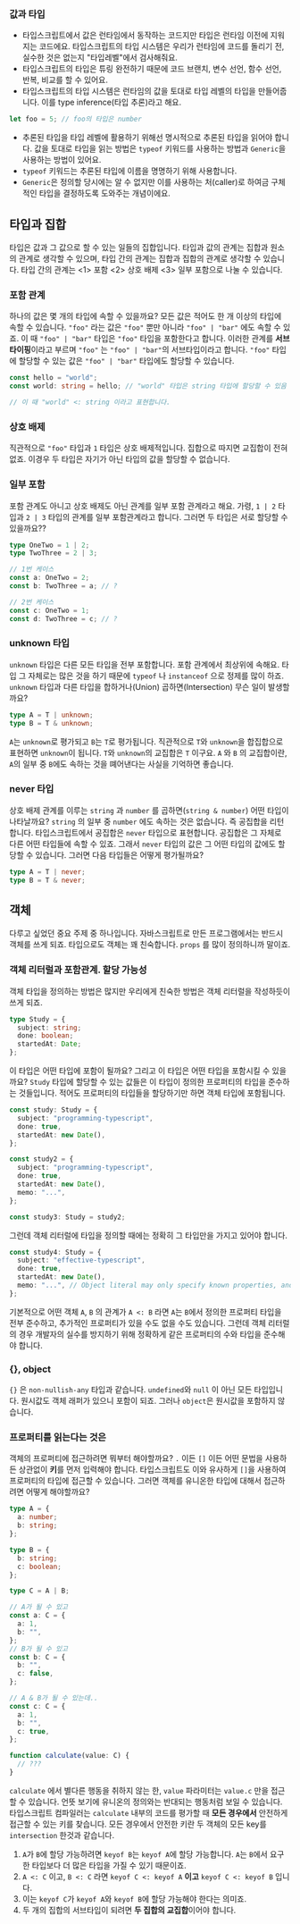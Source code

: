 ### 값과 타입

- 타입스크립트에서 값은 런타임에서 동작하는 코드지만 타입은 런타임 이전에 지워지는 코드에요. 타입스크립트의 타입 시스템은 우리가 런타임에 코드를 돌리기 전, 실수한 것은 없는지 "타입레벨"에서 검사해줘요.
- 타입스크립트의 타입은 튜링 완전하기 때문에 코드 브랜치, 변수 선언, 함수 선언, 반복, 비교를 할 수 있어요.
- 타입스크립트의 타입 시스템은 런타임의 값을 토대로 타입 레벨의 타입을 만들어줍니다. 이를 type inference(타입 추론)라고 해요.

```ts
let foo = 5; // foo의 타입은 number
```

- 추론된 타입을 타입 레벨에 활용하기 위해선 명시적으로 추론된 타입을 읽어야 합니다. 값을 토대로 타입을 읽는 방법은 `typeof` 키워드를 사용하는 방법과 `Generic`을 사용하는 방법이 있어요.
- `typeof` 키워드는 추론된 타입에 이름을 명명하기 위해 사용합니다.
- `Generic`은 정의할 당시에는 알 수 없지만 이를 사용하는 처(caller)로 하여금 구체적인 타입을 결정하도록 도와주는 개념이에요.

## 타입과 집합

타입은 값과 그 값으로 할 수 있는 일들의 집합입니다. 타입과 값의 관계는 집합과 원소의 관계로 생각할 수 있으며, 타입 간의 관계는 집합과 집합의 관계로 생각할 수 있습니다. 타입 간의 관계는 <1> 포함 <2> 상호 배제 <3> 일부 포함으로 나눌 수 있습니다.

### 포함 관계

하나의 값은 몇 개의 타입에 속할 수 있을까요? 모든 값은 적어도 한 개 이상의 타입에 속할 수 있습니다. `"foo"` 라는 값은 `"foo"` 뿐만 아니라 `"foo" | "bar"` 에도 속할 수 있죠. 이 때 `"foo" | "bar"` 타입은 `"foo"` 타입을 포함한다고 합니다. 이러한 관계를 **서브타이핑**이라고 부르며 `"foo"` 는 `"foo" | "bar"`의 서브타입이라고 합니다. `"foo"` 타입에 할당할 수 있는 값은 `"foo" | "bar"` 타입에도 할당할 수 있습니다.

```ts
const hello = "world";
const world: string = hello; // "world" 타입은 string 타입에 할당할 수 있음

// 이 때 "world" <: string 이라고 표현합니다.
```

### 상호 배제

직관적으로 `"foo"` 타입과 `1` 타입은 상호 배제적입니다. 집합으로 따지면 교집합이 전혀 없죠. 이경우 두 타입은 자기가 아닌 타입의 값을 할당할 수 없습니다.

### 일부 포함

포함 관계도 아니고 상호 배제도 아닌 관계를 일부 포함 관계라고 해요. 가령, `1 | 2` 타입과 `2 | 3` 타입의 관계를 일부 포함관계라고 합니다. 그러면 두 타입은 서로 할당할 수 있을까요??

```ts
type OneTwo = 1 | 2;
type TwoThree = 2 | 3;

// 1번 케이스
const a: OneTwo = 2;
const b: TwoThree = a; // ?

// 2번 케이스
const c: OneTwo = 1;
const d: TwoThree = c; // ?
```

### unknown 타입

`unknown` 타입은 다른 모든 타입을 전부 포함합니다. 포함 관계에서 최상위에 속해요. 타입 그 자체로는 많은 것을 하기 때문에 `typeof` 나 `instanceof` 으로 정제를 많이 하죠. `unknown` 타입과 다른 타입을 합하거나(Union) 곱하면(Intersection) 무슨 일이 발생할까요?

```ts
type A = T | unknown;
type B = T & unknown;
```

`A`는 `unknown`로 평가되고 `B`는 `T`로 평가됩니다. 직관적으로 `T`와 `unknown`을 합집합으로 표현하면 `unknown`이 됩니다. `T`와 `unknown`의 교집합은 `T` 이구요. `A` 와 `B` 의 교집합이란, `A`의 일부 중 `B`에도 속하는 것을 뗴어낸다는 사실을 기억하면 좋습니다.

### never 타입

상호 배제 관계를 이루는 `string` 과 `number` 를 곱하면(`string & number`) 어떤 타입이 나타날까요? `string` 의 일부 중 `number` 에도 속하는 것은 없습니다. 즉 공집합을 리턴합니다. 타입스크립트에서 공집합은 `never` 타입으로 표현합니다. 공집합은 그 자체로 다른 어떤 타입들에 속할 수 있죠. 그래서 `never` 타입의 값은 그 어떤 타입의 값에도 할당할 수 있습니다. 그러면 다음 타입들은 어떻게 평가될까요?

```ts
type A = T | never;
type B = T & never;
```

## 객체

다루고 싶었던 중요 주제 중 하나입니다. 자바스크립트로 만든 프로그램에서는 반드시 객체를 쓰게 되죠. 타입으로도 객체는 꽤 친숙합니다. `props` 를 많이 정의하니까 말이죠.

### 객체 리터럴과 포함관계. 할당 가능성

객체 타입을 정의하는 방법은 많지만 우리에게 친숙한 방법은 객체 리터럴을 작성하듯이 쓰게 되죠.

```ts
type Study = {
  subject: string;
  done: boolean;
  startedAt: Date;
};
```

이 타입은 어떤 타입에 포함이 될까요? 그리고 이 타입은 어떤 타입을 포함시킬 수 있을까요? `Study` 타입에 할당할 수 있는 값들은 이 타입이 정의한 프로퍼티의 타입을 준수하는 것들입니다. 적어도 프로퍼티의 타입들을 할당하기만 하면 객체 타입에 포함됩니다.

```ts
const study: Study = {
  subject: "programming-typescript",
  done: true,
  startedAt: new Date(),
};

const study2 = {
  subject: "programming-typescript",
  done: true,
  startedAt: new Date(),
  memo: "...",
};

const study3: Study = study2;
```

그런데 객체 리터럴에 타입을 정의할 때에는 정확히 그 타입만을 가지고 있어야 합니다.

```ts
const study4: Study = {
  subject: "effective-typescript",
  done: true,
  startedAt: new Date(),
  memo: "...", // Object literal may only specify known properties, and 'memo' does not exist in type 'Study'.(2353)
};
```

기본적으로 어떤 객체 `A`, `B` 의 관계가 `A <: B` 라면 `A`는 `B`에서 정의한 프로퍼티 타입을 전부 준수하고, 추가적인 프로퍼티가 있을 수도 없을 수도 있습니다. 그런데 객체 리터럴의 경우 개발자의 실수를 방지하기 위해 정확하게 같은 프로퍼티의 수와 타입을 준수해야 합니다.

### {}, object

`{}` 은 `non-nullish-any` 타입과 같습니다. `undefined`와 `null` 이 아닌 모든 타입입니다. 원시값도 객체 래퍼가 있으니 포함이 되죠. 그러나 `object`은 원시값을 포함하지 않습니다.

### 프로퍼티를 읽는다는 것은

객체의 프로퍼티에 접근하려면 뭐부터 해야할까요? `.` 이든 `[]` 이든 어떤 문법을 사용하든 상관없이 **키**를 먼저 입력해야 합니다. 타입스크립트도 이와 유사하게 `[]`을 사용하여 프로퍼티의 타입에 접근할 수 있습니다. 그러면 객체를 유니온한 타입에 대해서 접근하려면 어떻게 해야할까요?

```ts
type A = {
  a: number;
  b: string;
};

type B = {
  b: string;
  c: boolean;
};

type C = A | B;

// A가 될 수 있고
const a: C = {
  a: 1,
  b: "",
};
// B가 될 수 있고
const b: C = {
  b: "",
  c: false,
};

// A & B가 될 수 있는데..
const c: C = {
  a: 1,
  b: "",
  c: true,
};

function calculate(value: C) {
  // ???
}
```

`calculate` 에서 별다른 행동을 취하지 않는 한, `value` 파라미터는 `value.c` 만을 접근할 수 있습니다. 언뜻 보기에 유니온의 정의와는 반대되는 행동처럼 보일 수 있습니다. 타입스크립트 컴파일러는 `calculate` 내부의 코드를 평가할 때 **모든 경우에서** 안전하게 접근할 수 있는 키를 찾습니다. 모든 경우에서 안전한 키란 두 객체의 모든 key를 `intersection` 한것과 같습니다.

1. `A`가 `B`에 할당 가능하려면 `keyof B`는 `keyof A`에 할당 가능합니다. `A`는 `B`에서 요구한 타입보다 더 많은 타입을 가질 수 있기 때문이죠.
2. `A <: C` 이고, `B <: C` 라면 `keyof C <: keyof A` **이고** `keyof C <: keyof B` 입니다.
3. 이는 `keyof C`가 `keyof A`와 `keyof B`에 할당 가능해야 한다는 의미죠.
4. 두 개의 집합의 서브타입이 되려면 **두 집합의 교집합**이어야 합니다.
